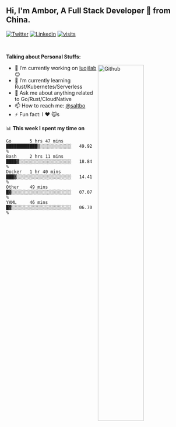## Hi, I'm Ambor, A Full Stack Developer 🚀 from China.

[![Twitter](https://img.shields.io/badge/-saltbo-1ca0f1?style=flat&logo=twitter&logoColor=white)](https://twitter.com/rdsaltbo)
[![Linkedin](https://img.shields.io/badge/-saltbo-blue?style=flat&logo=Linkedin&logoColor=white)](https://www.linkedin.com/in/saltbo/)
[![visits](https://visitor.vercel.app/page/saltbo?color=light-green)](https://github.com/saltbo/)

&nbsp;  

**Talking about Personal Stuffs:**
<!-- Any image aligned to the right. Beware the width  -->
<img width="50%" align="right" alt="Github" src="https://raw.githubusercontent.com/saltbo/saltbo/master/images/git-header.svg" />

- 🔭 I’m currently working on [luojilab](https://github.com/luojilab) :wink:
- 🌱 I’m currently learning Rust/Kubernetes/Serverless
- 💬 Ask me about anything related to Go/Rust/CloudNative
- 📫 How to reach me: [@saltbo](https://twitter.com/rdsaltbo)
- ⚡ Fun fact: I :heart: :cat:s


📊 **This week I spent my time on**
<!--START_SECTION:waka-->
```text
Go       5 hrs 47 mins   ████████████▒░░░░░░░░░░░░   49.92 % 
Bash     2 hrs 11 mins   ████▓░░░░░░░░░░░░░░░░░░░░   18.84 % 
Docker   1 hr 40 mins    ███▓░░░░░░░░░░░░░░░░░░░░░   14.41 % 
Other    49 mins         █▓░░░░░░░░░░░░░░░░░░░░░░░   07.07 % 
YAML     46 mins         █▓░░░░░░░░░░░░░░░░░░░░░░░   06.70 % 
```
<!--END_SECTION:waka-->
